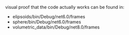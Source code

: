 visual proof that the code actually works can be found in:
- elipsoids/bin/Debug/net6.0/frames
- sphere/bin/Debug/net6.0/frames
- volumetric_data/bin/Debug/net8.0/frames
